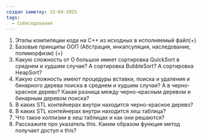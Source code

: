 ```yaml
---
создал заметку: 15-04-2025
tags:
  - Собеседования
---
```

1. Этапы компиляции кода на C++ из исходных в исполняемый файл(+)
2. Базовые принципы ООП (Абстрация, инкапсуляция, наследование, полиморфизм) (+)
3. Какую сложность от О большое имеет сортировка QuickSort в среднем и худшем случае? А сортировка BubbleSort? А сортировка HeapSort?
4. Какую сложность имеют процедуры вставки, поиска и удаления и бинарного дерева поиска в среднем и худшем случае? А в черно-красное дерево? Какая разница между черно-красным деревом и бинарным деревом поиска?
5. В каких STL контейнерах внутри находится черно-красное дерево?
6. В каких STL контейнерах внутри находится хеш таблица?
7. Что такое коллизии в хеш таблицах и как они решаются?
8. Расскажите про указатель this. Каким образом функция метод получает доступ к this?
